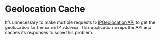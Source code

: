 # Geolocation Cache

It’s unnecessary to make multiple requests to [IPGeolocation API](https://ipgeolocation.io) to get the geolocation for the same IP address. This application wraps the API and caches its responses to solve this problem.
